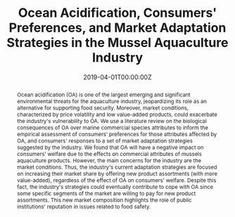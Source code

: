 ---
abstract: Ocean acidification (OA) is one of the largest emerging and significant environmental threats for the aquaculture industry, jeopardizing its role as an alternative for supporting food security. Moreover, market conditions, characterized by price volatility and low value-added products, could exacerbate the industry's vulnerability to OA. We use a literature review on the biological consequences of OA over marine commercial species attributes to inform the empirical assessment of consumers' preferences for those attributes affected by OA, and consumers' responses to a set of market adaptation strategies suggested by the industry. We found that OA will have a negative impact on consumers' welfare due to the effects on commercial attributes of mussels aquaculture products. However, the main concerns for the industry are the market conditions. Thus, the industry's current adaptation strategies are focused on increasing their market share by offering new product assortments (with more value-added), regardless of the effect of OA on consumers' welfare. Despite this fact, the industry's strategies could eventually contribute to cope with OA since some specific segments of the market are willing to pay for new product assortments. This new market composition highlights the role of public institutions' reputation in issues related to food safety.
authors:
- Roberto Ponce Oliva
- Felipe Vasquez Lavin
- Valeska San Martin
- admin
- Cristian Vargas
- Pablo Gonzalez
- Stefan Gelcich

date: "2019-04-01T00:00:00Z"
doi: "10.1016/j.ecolecon.2018.12.011"
featured: false
image:
  caption: 'Image credit: [**Unsplash**](https://unsplash.com/photos/jdD8gXaTZsc)'
  focal_point: ""
  preview_only: false
projects: []
publication: '*Ecological Economics, 158*'
publication_short: ""
publication_types:
- "2"
publishDate: "2019-04-01T00:00:00Z"
slides:
summary: Lorem ipsum dolor sit amet, consectetur adipiscing elit. Duis posuere tellus
  ac convallis placerat. Proin tincidunt magna sed ex sollicitudin condimentum.
tags:
- Ocean Acidification
- Mussels Aquaculture
- Discrete Choice Experiments
title: Ocean Acidification, Consumers' Preferences, and Market Adaptation Strategies in the Mussel Aquaculture Industry
url_code: ""
url_dataset: ""
url_pdf: ""
url_poster: ""
url_project: ""
url_slides: ""
url_source: ""
url_video: ""
---